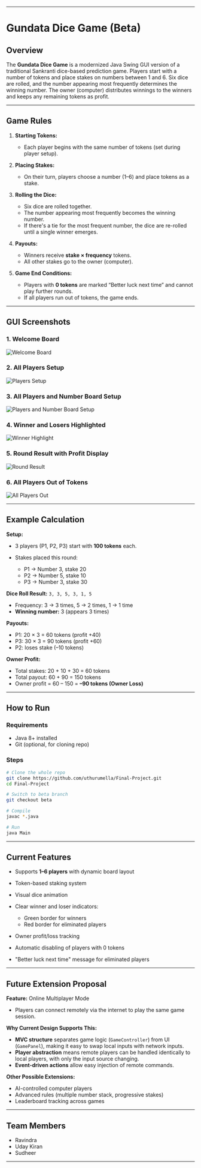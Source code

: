 
---

# Gundata Dice Game (Beta)

## Overview

The **Gundata Dice Game** is a modernized Java Swing GUI version of a traditional Sankranti dice-based prediction game.
Players start with a number of tokens and place stakes on numbers between 1 and 6.
Six dice are rolled, and the number appearing most frequently determines the winning number.
The owner (computer) distributes winnings to the winners and keeps any remaining tokens as profit.

---

## Game Rules

1. **Starting Tokens:**

   * Each player begins with the same number of tokens (set during player setup).

2. **Placing Stakes:**

   * On their turn, players choose a number (1–6) and place tokens as a stake.

3. **Rolling the Dice:**

   * Six dice are rolled together.
   * The number appearing most frequently becomes the winning number.
   * If there's a tie for the most frequent number, the dice are re-rolled until a single winner emerges.

4. **Payouts:**

   * Winners receive **stake × frequency** tokens.
   * All other stakes go to the owner (computer).

5. **Game End Conditions:**

   * Players with **0 tokens** are marked “Better luck next time” and cannot play further rounds.
   * If all players run out of tokens, the game ends.

---

## GUI Screenshots

### **1. Welcome Board**

![Welcome Board](screenshots/S6.png)

### **2. All Players Setup**

![Players Setup](screenshots/S7.png)

### **3. All Players and Number Board Setup**

![Players and Number Board Setup](screenshots/S8.png)

### **4. Winner and Losers Highlighted**

![Winner Highlight](screenshots/S3.png)

### **5. Round Result with Profit Display**

![Round Result](screenshots/S4.png)

### **6. All Players Out of Tokens**

![All Players Out](screenshots/S5.png)

---

## Example Calculation

**Setup:**

* 3 players (P1, P2, P3) start with **100 tokens** each.
* Stakes placed this round:

  * P1 → Number 3, stake 20
  * P2 → Number 5, stake 10
  * P3 → Number 3, stake 30

**Dice Roll Result:**
`3, 3, 5, 3, 1, 5`

* Frequency: 3 → 3 times, 5 → 2 times, 1 → 1 time
* **Winning number:** 3 (appears 3 times)

**Payouts:**

* P1: 20 × 3 = 60 tokens (profit +40)
* P3: 30 × 3 = 90 tokens (profit +60)
* P2: loses stake (–10 tokens)

**Owner Profit:**

* Total stakes: 20 + 10 + 30 = 60 tokens
* Total payout: 60 + 90 = 150 tokens
* Owner profit = 60 – 150 = **–90 tokens (Owner Loss)**

---

## How to Run

### **Requirements**

* Java 8+ installed
* Git (optional, for cloning repo)

### **Steps**

```bash
# Clone the whole repo
git clone https://github.com/uthurumella/Final-Project.git
cd Final-Project

# Switch to beta branch
git checkout beta

# Compile
javac *.java

# Run
java Main

```

---

## Current Features

* Supports **1–6 players** with dynamic board layout
* Token-based staking system
* Visual dice animation
* Clear winner and loser indicators:

  * Green border for winners
  * Red border for eliminated players
* Owner profit/loss tracking
* Automatic disabling of players with 0 tokens
* "Better luck next time" message for eliminated players

---

## Future Extension Proposal

**Feature:** Online Multiplayer Mode

* Players can connect remotely via the internet to play the same game session.

**Why Current Design Supports This:**

* **MVC structure** separates game logic (`GameController`) from UI (`GamePanel`), making it easy to swap local inputs with network inputs.
* **Player abstraction** means remote players can be handled identically to local players, with only the input source changing.
* **Event-driven actions** allow easy injection of remote commands.

**Other Possible Extensions:**

* AI-controlled computer players
* Advanced rules (multiple number stack, progressive stakes)
* Leaderboard tracking across games

---

## Team Members

* Ravindra
* Uday Kiran
* Sudheer

---



